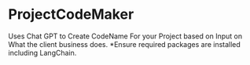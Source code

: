 # ProjectCodeMaker
Uses Chat GPT to Create CodeName For your Project based on Input on What the client business does. 
*Ensure required packages are installed including LangChain.
